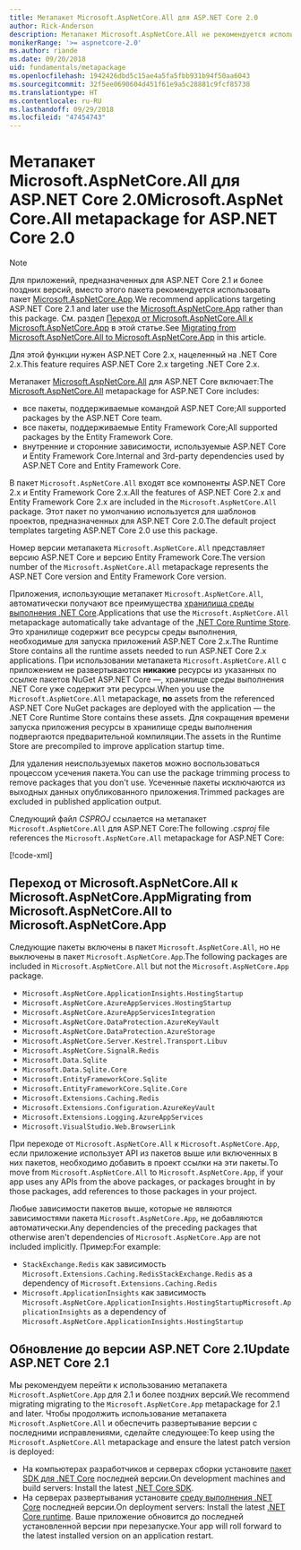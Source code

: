 ```yaml
---
title: Метапакет Microsoft.AspNetCore.All для ASP.NET Core 2.0
author: Rick-Anderson
description: Метапакет Microsoft.AspNetCore.All не рекомендуется использовать для ASP.NET Core 2.1 и более поздних версий.
monikerRange: '>= aspnetcore-2.0'
ms.author: riande
ms.date: 09/20/2018
uid: fundamentals/metapackage
ms.openlocfilehash: 1942426dbd5c15ae4a5fa5fbb931b94f50aa6043
ms.sourcegitcommit: 32f5ee0690604d451f61e9a5c28881c9fcf85738
ms.translationtype: HT
ms.contentlocale: ru-RU
ms.lasthandoff: 09/29/2018
ms.locfileid: "47454743"
---
```

# <a name="microsoftaspnetcoreall-metapackage-for-aspnet-core-20"></a><span data-ttu-id="63ee3-103">Метапакет Microsoft.AspNetCore.All для ASP.NET Core 2.0</span><span class="sxs-lookup"><span data-stu-id="63ee3-103">Microsoft.AspNetCore.All metapackage for ASP.NET Core 2.0</span></span>

> [!NOTE]
> <span data-ttu-id="63ee3-104">Для приложений, предназначенных для ASP.NET Core 2.1 и более поздних версий, вместо этого пакета рекомендуется использовать пакет [Microsoft.AspNetCore.App](xref:fundamentals/metapackage-app).</span><span class="sxs-lookup"><span data-stu-id="63ee3-104">We recommend applications targeting ASP.NET Core 2.1 and later use the [Microsoft.AspNetCore.App](xref:fundamentals/metapackage-app) rather than this package.</span></span> <span data-ttu-id="63ee3-105">См. раздел [Переход от Microsoft.AspNetCore.All к Microsoft.AspNetCore.App](#migrate) в этой статье.</span><span class="sxs-lookup"><span data-stu-id="63ee3-105">See [Migrating from Microsoft.AspNetCore.All to Microsoft.AspNetCore.App](#migrate) in this article.</span></span>

<span data-ttu-id="63ee3-106">Для этой функции нужен ASP.NET Core 2.x, нацеленный на .NET Core 2.x.</span><span class="sxs-lookup"><span data-stu-id="63ee3-106">This feature requires ASP.NET Core 2.x targeting .NET Core 2.x.</span></span>

<span data-ttu-id="63ee3-107">Метапакет [Microsoft.AspNetCore.All](https://www.nuget.org/packages/Microsoft.AspNetCore.All) для ASP.NET Core включает:</span><span class="sxs-lookup"><span data-stu-id="63ee3-107">The [Microsoft.AspNetCore.All](https://www.nuget.org/packages/Microsoft.AspNetCore.All) metapackage for ASP.NET Core includes:</span></span>

* <span data-ttu-id="63ee3-108">все пакеты, поддерживаемые командой ASP.NET Core;</span><span class="sxs-lookup"><span data-stu-id="63ee3-108">All supported packages by the ASP.NET Core team.</span></span>
* <span data-ttu-id="63ee3-109">все пакеты, поддерживаемые Entity Framework Core;</span><span class="sxs-lookup"><span data-stu-id="63ee3-109">All supported packages by the Entity Framework Core.</span></span>
* <span data-ttu-id="63ee3-110">внутренние и сторонние зависимости, используемые ASP.NET Core и Entity Framework Core.</span><span class="sxs-lookup"><span data-stu-id="63ee3-110">Internal and 3rd-party dependencies used by ASP.NET Core and Entity Framework Core.</span></span>

<span data-ttu-id="63ee3-111">В пакет `Microsoft.AspNetCore.All` входят все компоненты ASP.NET Core 2.x и Entity Framework Core 2.x.</span><span class="sxs-lookup"><span data-stu-id="63ee3-111">All the features of ASP.NET Core 2.x and Entity Framework Core 2.x are included in the `Microsoft.AspNetCore.All` package.</span></span> <span data-ttu-id="63ee3-112">Этот пакет по умолчанию используется для шаблонов проектов, предназначенных для ASP.NET Core 2.0.</span><span class="sxs-lookup"><span data-stu-id="63ee3-112">The default project templates targeting ASP.NET Core 2.0 use this package.</span></span>

<span data-ttu-id="63ee3-113">Номер версии метапакета `Microsoft.AspNetCore.All` представляет версию ASP.NET Core и версию Entity Framework Core.</span><span class="sxs-lookup"><span data-stu-id="63ee3-113">The version number of the `Microsoft.AspNetCore.All` metapackage represents the ASP.NET Core version and Entity Framework Core version.</span></span>

<span data-ttu-id="63ee3-114">Приложения, использующие метапакет `Microsoft.AspNetCore.All`, автоматически получают все преимущества [хранилища среды выполнения .NET Core](https://docs.microsoft.com/dotnet/core/deploying/runtime-store).</span><span class="sxs-lookup"><span data-stu-id="63ee3-114">Applications that use the `Microsoft.AspNetCore.All` metapackage automatically take advantage of the [.NET Core Runtime Store](https://docs.microsoft.com/dotnet/core/deploying/runtime-store).</span></span> <span data-ttu-id="63ee3-115">Это хранилище содержит все ресурсы среды выполнения, необходимые для запуска приложений ASP.NET Core 2.x.</span><span class="sxs-lookup"><span data-stu-id="63ee3-115">The Runtime Store contains all the runtime assets needed to run ASP.NET Core 2.x applications.</span></span> <span data-ttu-id="63ee3-116">При использовании метапакета `Microsoft.AspNetCore.All` с приложением не развертываются **никакие** ресурсы из указанных по ссылке пакетов NuGet ASP.NET Core &mdash;, хранилище среды выполнения .NET Core уже содержит эти ресурсы.</span><span class="sxs-lookup"><span data-stu-id="63ee3-116">When you use the `Microsoft.AspNetCore.All` metapackage, **no** assets from the referenced ASP.NET Core NuGet packages are deployed with the application &mdash; the .NET Core Runtime Store contains these assets.</span></span> <span data-ttu-id="63ee3-117">Для сокращения времени запуска приложения ресурсы в хранилище среды выполнения подвергаются предварительной компиляции.</span><span class="sxs-lookup"><span data-stu-id="63ee3-117">The assets in the Runtime Store are precompiled to improve application startup time.</span></span>

<span data-ttu-id="63ee3-118">Для удаления неиспользуемых пакетов можно воспользоваться процессом усечения пакета.</span><span class="sxs-lookup"><span data-stu-id="63ee3-118">You can use the package trimming process to remove packages that you don't use.</span></span> <span data-ttu-id="63ee3-119">Усеченные пакеты исключаются из выходных данных опубликованного приложения.</span><span class="sxs-lookup"><span data-stu-id="63ee3-119">Trimmed packages are excluded in published application output.</span></span>

<span data-ttu-id="63ee3-120">Следующий файл *CSPROJ* ссылается на метапакет `Microsoft.AspNetCore.All` для ASP.NET Core:</span><span class="sxs-lookup"><span data-stu-id="63ee3-120">The following *.csproj* file references the `Microsoft.AspNetCore.All` metapackage for ASP.NET Core:</span></span>

[!code-xml[](metapackage/samples/Metapackage.All.Example.csproj?highlight=6)]

<a name="migrate"></a>
## <a name="migrating-from-microsoftaspnetcoreall-to-microsoftaspnetcoreapp"></a><span data-ttu-id="63ee3-121">Переход от Microsoft.AspNetCore.All к Microsoft.AspNetCore.App</span><span class="sxs-lookup"><span data-stu-id="63ee3-121">Migrating from Microsoft.AspNetCore.All to Microsoft.AspNetCore.App</span></span>

<span data-ttu-id="63ee3-122">Следующие пакеты включены в пакет `Microsoft.AspNetCore.All`, но не выключены в пакет `Microsoft.AspNetCore.App`.</span><span class="sxs-lookup"><span data-stu-id="63ee3-122">The following packages are included in `Microsoft.AspNetCore.All` but not the `Microsoft.AspNetCore.App` package.</span></span> 

* `Microsoft.AspNetCore.ApplicationInsights.HostingStartup`
* `Microsoft.AspNetCore.AzureAppServices.HostingStartup`
* `Microsoft.AspNetCore.AzureAppServicesIntegration`
* `Microsoft.AspNetCore.DataProtection.AzureKeyVault`
* `Microsoft.AspNetCore.DataProtection.AzureStorage`
* `Microsoft.AspNetCore.Server.Kestrel.Transport.Libuv`
* `Microsoft.AspNetCore.SignalR.Redis`
* `Microsoft.Data.Sqlite`
* `Microsoft.Data.Sqlite.Core`
* `Microsoft.EntityFrameworkCore.Sqlite`
* `Microsoft.EntityFrameworkCore.Sqlite.Core`
* `Microsoft.Extensions.Caching.Redis`
* `Microsoft.Extensions.Configuration.AzureKeyVault`
* `Microsoft.Extensions.Logging.AzureAppServices`
* `Microsoft.VisualStudio.Web.BrowserLink`

<span data-ttu-id="63ee3-123">При переходе от `Microsoft.AspNetCore.All` к `Microsoft.AspNetCore.App`, если приложение использует API из пакетов выше или включенных в них пакетов, необходимо добавить в проект ссылки на эти пакеты.</span><span class="sxs-lookup"><span data-stu-id="63ee3-123">To move from `Microsoft.AspNetCore.All` to `Microsoft.AspNetCore.App`, if your app uses any APIs from the above packages, or packages brought in by those packages, add references to those packages in your project.</span></span>

<span data-ttu-id="63ee3-124">Любые зависимости пакетов выше, которые не являются зависимостями пакета `Microsoft.AspNetCore.App`, не добавляются автоматически.</span><span class="sxs-lookup"><span data-stu-id="63ee3-124">Any dependencies of the preceding packages that otherwise aren't dependencies of `Microsoft.AspNetCore.App` are not included implicitly.</span></span> <span data-ttu-id="63ee3-125">Пример:</span><span class="sxs-lookup"><span data-stu-id="63ee3-125">For example:</span></span>

* <span data-ttu-id="63ee3-126">`StackExchange.Redis` как зависимость `Microsoft.Extensions.Caching.Redis`</span><span class="sxs-lookup"><span data-stu-id="63ee3-126">`StackExchange.Redis` as a dependency of `Microsoft.Extensions.Caching.Redis`</span></span>
* <span data-ttu-id="63ee3-127">`Microsoft.ApplicationInsights` как зависимость `Microsoft.AspNetCore.ApplicationInsights.HostingStartup`</span><span class="sxs-lookup"><span data-stu-id="63ee3-127">`Microsoft.ApplicationInsights` as a dependency of `Microsoft.AspNetCore.ApplicationInsights.HostingStartup`</span></span>

## <a name="update-aspnet-core-21"></a><span data-ttu-id="63ee3-128">Обновление до версии ASP.NET Core 2.1</span><span class="sxs-lookup"><span data-stu-id="63ee3-128">Update ASP.NET Core 2.1</span></span>

<span data-ttu-id="63ee3-129">Мы рекомендуем перейти к использованию метапакета `Microsoft.AspNetCore.App` для 2.1 и более поздних версий.</span><span class="sxs-lookup"><span data-stu-id="63ee3-129">We recommend migrating migrating to the `Microsoft.AspNetCore.App` metapackage for 2.1 and later.</span></span> <span data-ttu-id="63ee3-130">Чтобы продолжить использование метапакета `Microsoft.AspNetCore.All` и обеспечить развертывание версии с последними исправлениями, сделайте следующее:</span><span class="sxs-lookup"><span data-stu-id="63ee3-130">To keep using the `Microsoft.AspNetCore.All` metapackage and ensure the latest patch version is deployed:</span></span>

* <span data-ttu-id="63ee3-131">На компьютерах разработчиков и серверах сборки установите [пакет SDK для .NET Core](https://www.microsoft.com/net/download) последней версии.</span><span class="sxs-lookup"><span data-stu-id="63ee3-131">On development machines and build servers: Install the latest [.NET Core SDK](https://www.microsoft.com/net/download).</span></span>
* <span data-ttu-id="63ee3-132">На серверах развертывания установите [среду выполнения .NET Core](https://www.microsoft.com/net/download) последней версии.</span><span class="sxs-lookup"><span data-stu-id="63ee3-132">On deployment servers: Install the latest [.NET Core runtime](https://www.microsoft.com/net/download).</span></span>
 <span data-ttu-id="63ee3-133">Ваше приложение обновится до последней установленной версии при перезапуске.</span><span class="sxs-lookup"><span data-stu-id="63ee3-133">Your app will roll forward to the latest installed version on an application restart.</span></span>

